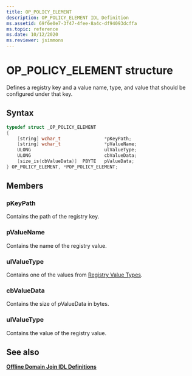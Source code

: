 ```yaml
---
title: OP_POLICY_ELEMENT
description: OP_POLICY_ELEMENT IDL Definition
ms.assetid: 69f6e0e7-3f47-4fee-8a4c-df94093dcffa
ms.topic: reference
ms.date: 10/12/2020
ms.reviewer: jsimmons
---
```


# OP_POLICY_ELEMENT structure

Defines a registry key and a value name, type, and value that should be configured under that key.

## Syntax

```C++
typedef struct _OP_POLICY_ELEMENT
{
    [string] wchar_t                *pKeyPath;
    [string] wchar_t                *pValueName;
    ULONG                           ulValueType;
    ULONG                           cbValueData;
    [size_is(cbValueData)]  PBYTE   pValueData;
} OP_POLICY_ELEMENT, *POP_POLICY_ELEMENT;
```

## Members

### pKeyPath

Contains the path of the registry key.

### pValueName

Contains the name of the registry value.

### ulValueType

Contains one of the values from [Registry Value Types](/windows/win32/sysinfo/registry-value-types).

### cbValueData

Contains the size of pValueData in bytes.

### ulValueType

Contains the value of the registry value.

## See also

[**Offline Domain Join IDL Definitions**](odj-idl.md)
